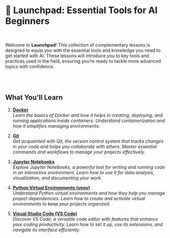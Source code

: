 # 🤾 Launchpad: Essential Tools for AI Beginners

<br>

Welcome to **Launchpad**! This collection of complementary lessons is designed to equip you with the essential tools and knowledge you need to get started with AI. These lessons will introduce you to key tools and practices used in the field, ensuring you’re ready to tackle more advanced topics with confidence.

<br><br>

## What You'll Learn

1. **[Docker](docker.md)**  
   *Learn the basics of Docker and how it helps in creating, deploying, and running applications inside containers. Understand containerization and how it simplifies managing environments.*

2. **[Git](git.md)**  
   *Get acquainted with Git, the version control system that tracks changes in your code and helps you collaborate with others. Master essential commands and workflows to manage your projects effectively.*

3. **[Jupyter Notebooks](jupyter.md)**  
   *Explore Jupyter Notebooks, a powerful tool for writing and running code in an interactive environment. Learn how to use it for data analysis, visualization, and documenting your work.*

4. **[Python Virtual Environments (venv)](venv.md)**  
   *Understand Python virtual environments and how they help you manage project dependencies. Learn how to create and activate virtual environments to keep your projects organized.*

5. **[Visual Studio Code (VS Code)](vscode.md)**  
   *Discover VS Code, a versatile code editor with features that enhance your coding productivity. Learn how to set it up, use its extensions, and navigate its interface efficiently.*
